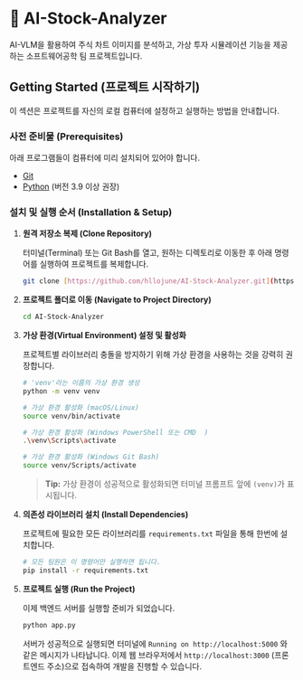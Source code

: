 # 🚀 AI-Stock-Analyzer

AI-VLM을 활용하여 주식 차트 이미지를 분석하고, 가상 투자 시뮬레이션 기능을 제공하는 소프트웨어공학 팀 프로젝트입니다.

## Getting Started (프로젝트 시작하기)

이 섹션은 프로젝트를 자신의 로컬 컴퓨터에 설정하고 실행하는 방법을 안내합니다.

### 사전 준비물 (Prerequisites)

아래 프로그램들이 컴퓨터에 미리 설치되어 있어야 합니다.

-   [Git](https://git-scm.com/downloads)
-   [Python](https://www.python.org/downloads/) (버전 3.9 이상 권장)

### 설치 및 실행 순서 (Installation & Setup)

1.  **원격 저장소 복제 (Clone Repository)**

    터미널(Terminal) 또는 Git Bash를 열고, 원하는 디렉토리로 이동한 후 아래 명령어를 실행하여 프로젝트를 복제합니다.

    ```bash
    git clone [https://github.com/hllojune/AI-Stock-Analyzer.git](https://github.com/hllojune/AI-Stock-Analyzer.git)
    ```

2.  **프로젝트 폴더로 이동 (Navigate to Project Directory)**

    ```bash
    cd AI-Stock-Analyzer
    ```

3.  **가상 환경(Virtual Environment) 설정 및 활성화**

    프로젝트별 라이브러리 충돌을 방지하기 위해 가상 환경을 사용하는 것을 강력히 권장합니다.

    ```bash
    # 'venv'라는 이름의 가상 환경 생성
    python -m venv venv

    # 가상 환경 활성화 (macOS/Linux)
    source venv/bin/activate

    # 가상 환경 활성화 (Windows PowerShell 또는 CMD	)
    .\venv\Scripts\activate

    # 가상 환경 활성화 (Windows Git Bash)
    source venv/Scripts/activate

    ```

    > **Tip:** 가상 환경이 성공적으로 활성화되면 터미널 프롬프트 앞에 `(venv)`가 표시됩니다.

4.  **의존성 라이브러리 설치 (Install Dependencies)**

    프로젝트에 필요한 모든 라이브러리를 `requirements.txt` 파일을 통해 한번에 설치합니다.

    ```bash
    # 모든 팀원은 이 명령어만 실행하면 됩니다.
    pip install -r requirements.txt
    ```

5.  **프로젝트 실행 (Run the Project)**

    이제 백엔드 서버를 실행할 준비가 되었습니다.

    ```bash
    python app.py
    ```

    서버가 성공적으로 실행되면 터미널에 `Running on http://localhost:5000` 와 같은 메시지가 나타납니다. 이제 웹 브라우저에서 `http://localhost:3000` (프론트엔드 주소)으로 접속하여 개발을 진행할 수 있습니다.
